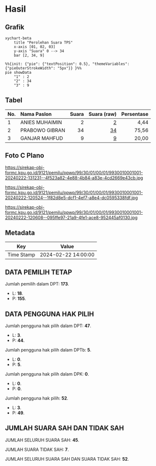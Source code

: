 # Hasil

## Grafik

```mermaid
xychart-beta
    title "Perolehan Suara TPS"
    x-axis [01, 02, 03]
    y-axis "Suara" 0 --> 34
    bar [2, 34, 9]
```

```mermaid
%%{init: {"pie": {"textPosition": 0.5}, "themeVariables": {"pieOuterStrokeWidth": "5px"}} }%%
pie showData
    "1" : 2
    "2" : 34
    "3" : 9
```

## Tabel

| No. | Nama Paslon    | Suara | Suara (raw) | Persentase |
|:--- |:-------------- | -----:| -----------:| ----------:|
| 1   | ANIES MUHAIMIN | 2     | [2][p-1]    | 4,44       |
| 2   | PRABOWO GIBRAN | 34    | [34][p-2]   | 75,56      |
| 3   | GANJAR MAHFUD  | 9     | [9][p-3]    | 20,00      |


[p-1]: https://github.com/gigit-pemilu/pemilu-2024-99-luar-negeri/blob/main/pilpres/hitung-suara/sub/99-luar-negeri/sub/30-colombo-sri-langka/sub/01-colombo-sri-langka/sub/0001-colombo-sri-langka/sub/001-pos-001/sub/paslon-1.txt
[p-2]: https://github.com/gigit-pemilu/pemilu-2024-99-luar-negeri/blob/main/pilpres/hitung-suara/sub/99-luar-negeri/sub/30-colombo-sri-langka/sub/01-colombo-sri-langka/sub/0001-colombo-sri-langka/sub/001-pos-001/sub/paslon-2.txt
[p-3]: https://github.com/gigit-pemilu/pemilu-2024-99-luar-negeri/blob/main/pilpres/hitung-suara/sub/99-luar-negeri/sub/30-colombo-sri-langka/sub/01-colombo-sri-langka/sub/0001-colombo-sri-langka/sub/001-pos-001/sub/paslon-3.txt

## Foto C Plano

https://sirekap-obj-formc.kpu.go.id/9121/pemilu/ppwp/99/30/01/00/01/9930010001001-20240222-131231--4f523a82-4e88-4b84-a83e-4cd2669e43cb.jpg

https://sirekap-obj-formc.kpu.go.id/9121/pemilu/ppwp/99/30/01/00/01/9930010001001-20240222-120524--1f82d8e5-dcf1-4ef7-a8e4-dc0595338fdf.jpg

https://sirekap-obj-formc.kpu.go.id/9121/pemilu/ppwp/99/30/01/00/01/9930010001001-20240222-120608--095ffe97-21a9-4fe1-ace8-952445af0130.jpg


## Metadata

| Key        | Value               |
| ---------- | ------------------- |
| Time Stamp | 2024-02-22 14:00:00 |


## DATA PEMILIH TETAP

Jumlah pemilih dalam DPT: **173**.
 * L: **18**.
 * P: **155**.

## DATA PENGGUNA HAK PILIH

Jumlah pengguna hak pilih dalam DPT: **47**.
 * L: **3**.
 * P: **44**.

Jumlah pengguna hak pilih dalam DPTb: **5**.
 * L: **0**.
 * P: **5**.

Jumlah pengguna hak pilih dalam DPK: **0**.
 * L: **0**.
 * P: **0**.

Jumlah pengguna hak pilih: **52**.
 * L: **3**.
 * P: **49**.

## JUMLAH SUARA SAH DAN TIDAK SAH

JUMLAH SELURUH SUARA SAH: **45**.

JUMLAH SUARA TIDAK SAH: **7**.

JUMLAH SELURUH SUARA SAH DAN SUARA TIDAK SAH: **52**.



